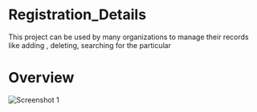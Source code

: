 # Registration_Details
This project can be used by many organizations to manage their records like adding , deleting, searching for the particular

# Overview
 ![Screenshot 1](https://github.com/sagarkamboj9192/Registration_Details/assets/112564450/30011800-2eff-47fa-bfc5-1afb801ee86b)

